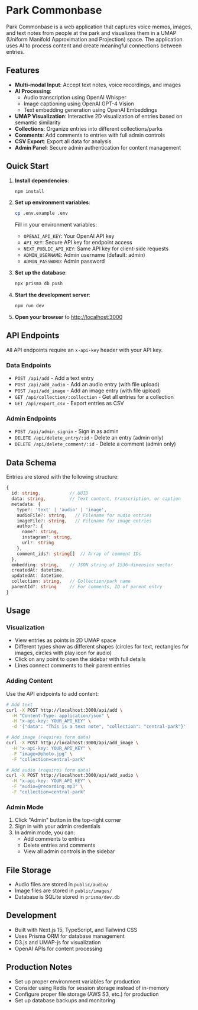 # Park Commonbase

Park Commonbase is a web application that captures voice memos, images, and text notes from people at the park and visualizes them in a UMAP (Uniform Manifold Approximation and Projection) space. The application uses AI to process content and create meaningful connections between entries.

## Features

- **Multi-modal Input**: Accept text notes, voice recordings, and images
- **AI Processing**:
  - Audio transcription using OpenAI Whisper
  - Image captioning using OpenAI GPT-4 Vision
  - Text embedding generation using OpenAI Embeddings
- **UMAP Visualization**: Interactive 2D visualization of entries based on semantic similarity
- **Collections**: Organize entries into different collections/parks
- **Comments**: Add comments to entries with full admin controls
- **CSV Export**: Export all data for analysis
- **Admin Panel**: Secure admin authentication for content management

## Quick Start

1. **Install dependencies**:
   ```bash
   npm install
   ```

2. **Set up environment variables**:
   ```bash
   cp .env.example .env
   ```

   Fill in your environment variables:
   - `OPENAI_API_KEY`: Your OpenAI API key
   - `API_KEY`: Secure API key for endpoint access
   - `NEXT_PUBLIC_API_KEY`: Same API key for client-side requests
   - `ADMIN_USERNAME`: Admin username (default: admin)
   - `ADMIN_PASSWORD`: Admin password

3. **Set up the database**:
   ```bash
   npx prisma db push
   ```

4. **Start the development server**:
   ```bash
   npm run dev
   ```

5. **Open your browser** to [http://localhost:3000](http://localhost:3000)

## API Endpoints

All API endpoints require an `x-api-key` header with your API key.

### Data Endpoints
- `POST /api/add` - Add a text entry
- `POST /api/add_audio` - Add an audio entry (with file upload)
- `POST /api/add_image` - Add an image entry (with file upload)
- `GET /api/collection/:collection` - Get all entries for a collection
- `GET /api/export_csv` - Export entries as CSV

### Admin Endpoints
- `POST /api/admin_signin` - Sign in as admin
- `DELETE /api/delete_entry/:id` - Delete an entry (admin only)
- `DELETE /api/delete_comment/:id` - Delete a comment (admin only)

## Data Schema

Entries are stored with the following structure:

```typescript
{
  id: string,           // UUID
  data: string,         // Text content, transcription, or caption
  metadata: {
    type?: 'text' | 'audio' | 'image',
    audioFile?: string,   // Filename for audio entries
    imageFile?: string,   // Filename for image entries
    author?: {
      name?: string,
      instagram?: string,
      url?: string
    },
    comment_ids?: string[]  // Array of comment IDs
  },
  embedding: string,    // JSON string of 1536-dimension vector
  createdAt: datetime,
  updatedAt: datetime,
  collection: string,   // Collection/park name
  parentId?: string     // For comments, ID of parent entry
}
```

## Usage

### Visualization
- View entries as points in 2D UMAP space
- Different types show as different shapes (circles for text, rectangles for images, circles with play icon for audio)
- Click on any point to open the sidebar with full details
- Lines connect comments to their parent entries

### Adding Content
Use the API endpoints to add content:

```bash
# Add text
curl -X POST http://localhost:3000/api/add \
  -H "Content-Type: application/json" \
  -H "x-api-key: YOUR_API_KEY" \
  -d '{"data": "This is a text note", "collection": "central-park"}'

# Add image (requires form data)
curl -X POST http://localhost:3000/api/add_image \
  -H "x-api-key: YOUR_API_KEY" \
  -F "image=@photo.jpg" \
  -F "collection=central-park"

# Add audio (requires form data)
curl -X POST http://localhost:3000/api/add_audio \
  -H "x-api-key: YOUR_API_KEY" \
  -F "audio=@recording.mp3" \
  -F "collection=central-park"
```

### Admin Mode
1. Click "Admin" button in the top-right corner
2. Sign in with your admin credentials
3. In admin mode, you can:
   - Add comments to entries
   - Delete entries and comments
   - View all admin controls in the sidebar

## File Storage

- Audio files are stored in `public/audio/`
- Image files are stored in `public/images/`
- Database is SQLite stored in `prisma/dev.db`

## Development

- Built with Next.js 15, TypeScript, and Tailwind CSS
- Uses Prisma ORM for database management
- D3.js and UMAP-js for visualization
- OpenAI APIs for content processing

## Production Notes

- Set up proper environment variables for production
- Consider using Redis for session storage instead of in-memory
- Configure proper file storage (AWS S3, etc.) for production
- Set up database backups and monitoring